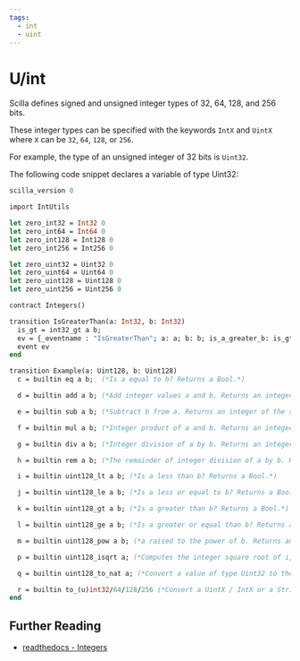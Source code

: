 ```yaml
---
tags:
  - int
  - uint
---
```


# U/int

Scilla defines signed and unsigned integer types of 32, 64, 128, and 256 bits.

These integer types can be specified with the keywords ```IntX``` and ```UintX``` where ```X``` can be ```32```, ```64```, ```128```, or ```256```.

For example, the type of an unsigned integer of 32 bits is ```Uint32```.

The following code snippet declares a variable of type Uint32:

```ocaml
scilla_version 0

import IntUtils

let zero_int32 = Int32 0
let zero_int64 = Int64 0
let zero_int128 = Int128 0
let zero_int256 = Int256 0

let zero_uint32 = Uint32 0
let zero_uint64 = Uint64 0
let zero_uint128 = Uint128 0
let zero_uint256 = Uint256 0

contract Integers()

transition IsGreaterThan(a: Int32, b: Int32)
  is_gt = int32_gt a b;
  ev = {_eventname : "IsGreaterThan"; a: a; b: b; is_a_greater_b: is_gt};
  event ev
end

transition Example(a: Uint128, b: Uint128)
  c = builtin eq a b;  (*Is a equal to b? Returns a Bool.*)

  d = builtin add a b; (*Add integer values a and b. Returns an integer of the same type.*)

  e = builtin sub a b; (*Subtract b from a. Returns an integer of the same type.*)

  f = builtin mul a b; (*Integer product of a and b. Returns an integer of the same type.*)

  g = builtin div a b; (*Integer division of a by b. Returns an integer of the same type.*)

  h = builtin rem a b; (*The remainder of integer division of a by b. Returns an integer of the same type.*)

  i = builtin uint128_lt a b; (*Is a less than b? Returns a Bool.*)

  j = builtin uint128_le a b; (*Is a less or equal to b? Returns a Bool.*)

  k = builtin uint128_gt a b; (*Is a greater than b? Returns a Bool.*)

  l = builtin uint128_ge a b; (*Is a greater or equal than b? Returns a Bool.*)

  m = builtin uint128_pow a b; (*a raised to the power of b. Returns an integer of the same type as a.*)

  p = builtin uint128_isqrt a; (*Computes the integer square root of i, i.e. the largest integer j such that j * j <= i. Returns an integer of the same type as i.*)

  q = builtin uint128_to_nat a; (*Convert a value of type Uint32 to the equivalent value of type Nat.*)

  r = builtin to_(u)int32/64/128/256 (*Convert a UintX / IntX or a String (that represents a decimal number) value to the result of Option UintX or Option IntX type. Returns Some res if the conversion succeeded and None otherwise. The conversion may fail when*)
end
```

## Further Reading

* [readthedocs - Integers](https://scilla.readthedocs.io/en/latest/scilla-in-depth.html#integer-types)
